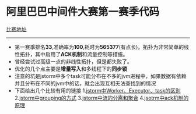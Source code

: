 阿里巴巴中间件大赛第一赛季代码
===
[比赛地址](https://tianchi.shuju.aliyun.com/programming/information.htm?spm=5176.100067.5678.2.pMusAv&raceId=231533 "比赛地址")

***
* 第一赛季排名**33**,准确率为**100**,耗时为**565377**(有点长)。拓扑为非常简单的线性拓扑，其中启用了**ACK机制**和流量控制等措施。
* 曾经尝试过高级一点的非线性拓扑，但是都失败了。
* 优化的几个点主要是**增量写入**和多线程下的**同步锁**
* 注意的坑是jstorm中多个task可能分布在不多的jvm进程中，如果数据有依赖并且分布在不同的jvm中的话，就会出现互相无法查找到的情况 
* 下面给出几个比较有用的链接
  1.[jstorm中Worker、Executor、task的区别](http://www.cnblogs.com/Jack47/p/understanding_the_parallelism_of_a_storm_topology.html)
  2.[jstorm中grouping的方式](http://san-yun.iteye.com/blog/2095475)
  3.[jstorm中流的分离和聚合](http://shiyanjun.cn/archives/977.html)
  4.[jsotrm中ack机制的原理](http://blog.csdn.net/derekjiang/article/details/9047443)